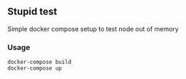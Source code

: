 ## Stupid test
Simple docker compose setup to test node out of memory

### Usage
```
docker-compose build
docker-compose up
```